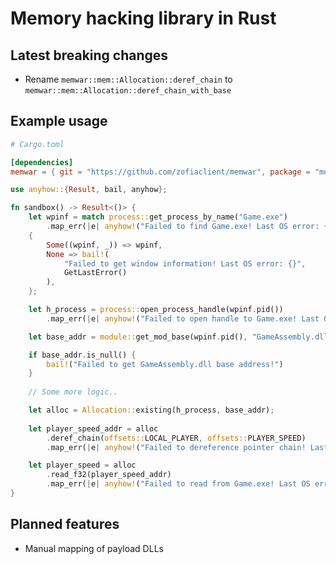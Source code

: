 # Memory hacking library in Rust

## Latest breaking changes

- Rename `memwar::mem::Allocation::deref_chain` to `memwar::mem::Allocation::deref_chain_with_base`

## Example usage

```toml
# Cargo.toml

[dependencies]
memwar = { git = "https://github.com/zofiaclient/memwar", package = "memwar" }
```

```rust
use anyhow::{Result, bail, anyhow};

fn sandbox() -> Result<()> {
    let wpinf = match process::get_process_by_name("Game.exe")
        .map_err(|e| anyhow!("Failed to find Game.exe! Last OS error: {e}"))?
    {
        Some((wpinf, _)) => wpinf,
        None => bail!(
            "Failed to get window information! Last OS error: {}",
            GetLastError()
        ),
    };

    let h_process = process::open_process_handle(wpinf.pid())
        .map_err(|e| anyhow!("Failed to open handle to Game.exe! Last OS error: {e}"))?;

    let base_addr = module::get_mod_base(wpinf.pid(), "GameAssembly.dll");

    if base_addr.is_null() {
        bail!("Failed to get GameAssembly.dll base address!")
    }
    
    // Some more logic..

    let alloc = Allocation::existing(h_process, base_addr);
    
    let player_speed_addr = alloc
        .deref_chain(offsets::LOCAL_PLAYER, offsets::PLAYER_SPEED)
        .map_err(|e| anyhow!("Failed to dereference pointer chain! Last OS error: {e}"))?;

    let player_speed = alloc
        .read_f32(player_speed_addr)
        .map_err(|e| anyhow!("Failed to read from Game.exe! Last OS error: {e}"))?;
}
```

## Planned features

- Manual mapping of payload DLLs
